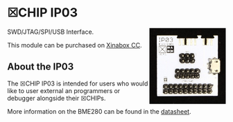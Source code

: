 # ☒CHIP IP03
<img src="extras/IP03 V0.4.1.JPG" width="35%" height="auto" align="right">
SWD/JTAG/SPI/USB Interface.

This module can be purchased on [Xinabox CC](https://xinabox.cc/products/IP03/).

## About the IP03
The ☒CHIP IP03 is intended for users who would like to user external an programmers or debugger alongside their ☒CHIPs.

More information on the BME280 can be found in the [datasheet](https://ae-bst.resource.bosch.com/media/_tech/media/datasheets/BST-BME280_DS001-11.pdf).
